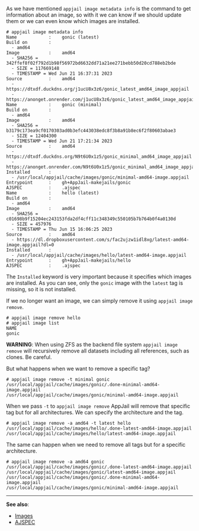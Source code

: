 As we have mentioned `appjail image metadata info` is the command to get information about an image, so with it we can know if we should update them or we can even know which images are installed.

```console
# appjail image metadata info
Name            :    gonic (latest)
Build on        :
  - amd64
Image           :    amd64
  - SHA256 = 342ffef8f02f792d1b98f56972bd6632dd71a21ee271bebb50d20cd788eb2bde
  - SIZE = 117669148
  - TIMESTAMP = Wed Jun 21 16:37:31 2023
Source          :    amd64
  - https://dtxdf.duckdns.org/j1ucU8x3z6/gonic_latest_amd64_image_appjail
  - https://anonget.onrender.com/j1ucU8x3z6/gonic_latest_amd64_image_appjail
Name            :    gonic (minimal)
Build on        :
  - amd64
Image           :    amd64
  - SHA256 = b3179c173ea9cf0170303ad0b3efc443038edc8f3b8a91b8ec6f2f80603abae3
  - SIZE = 12404300
  - TIMESTAMP = Wed Jun 21 17:21:34 2023
Source          :    amd64
  - https://dtxdf.duckdns.org/N9t6U0x1z5/gonic_minimal_amd64_image_appjail
  - https://anonget.onrender.com/N9t6U0x1z5/gonic_minimal_amd64_image_appjail
Installed       :
  - /usr/local/appjail/cache/images/gonic/minimal-amd64-image.appjail
Entrypoint      :    gh+AppJail-makejails/gonic
AJSPEC          :    .ajspec
Name            :    hello (latest)
Build on        :
  - amd64
Image           :    amd64
  - SHA256 = c01698b9f15204ec243153fda2df4cff11c348349c550105b7b764b0f4a0130d
  - SIZE = 457976
  - TIMESTAMP = Thu Jun 15 16:06:25 2023
Source          :    amd64
  - https://dl.dropboxusercontent.com/s/fac2ujzw1idl8xg/latest-amd64-image.appjail?dl=0
Installed       :
  - /usr/local/appjail/cache/images/hello/latest-amd64-image.appjail
Entrypoint      :    gh+AppJail-makejails/hello
AJSPEC          :    .ajspec
```

The `Installed` keyword is very important because it specifies which images are installed. As you can see, only the `gonic` image with the `latest` tag is missing, so it is not installed.

If we no longer want an image, we can simply remove it using `appjail image remove`.

```console
# appjail image remove hello
# appjail image list
NAME
gonic
```

**WARNING**: When using ZFS as the backend file system `appjail image remove` will recursively remove all datasets including all references, such as clones. Be careful.

But what happens when we want to remove a specific tag?

```console
# appjail image remove -t minimal gonic
/usr/local/appjail/cache/images/gonic/.done-minimal-amd64-image.appjail
/usr/local/appjail/cache/images/gonic/minimal-amd64-image.appjail
```

When we pass `-t` to `appjail image remove` AppJail will remove that specific tag but for all architectures. We can specify the architecture and the tag.

```console
# appjail image remove -a amd64 -t latest hello
/usr/local/appjail/cache/images/hello/.done-latest-amd64-image.appjail
/usr/local/appjail/cache/images/hello/latest-amd64-image.appjail
```

The same can happen when we need to remove all tags but for a specific architecture.

```console
# appjail image remove -a amd64 gonic
/usr/local/appjail/cache/images/gonic/.done-latest-amd64-image.appjail
/usr/local/appjail/cache/images/gonic/latest-amd64-image.appjail
/usr/local/appjail/cache/images/gonic/.done-minimal-amd64-image.appjail
/usr/local/appjail/cache/images/gonic/minimal-amd64-image.appjail
```

---

**See also**:

* [Images](intro.md)
* [AJSPEC](ajspec.md)
